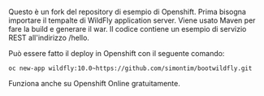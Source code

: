 Questo è un fork del repository di esempio di Openshift.
Prima bisogna importare il tempalte di WildFly application server. Viene usato Maven per fare la build e generare il war. Il codice contiene un esempio di servizio REST all'indirizzo /hello.

Può essere fatto il deploy in Openshift con il seguente comando:

	oc new-app wildfly:10.0~https://github.com/simontim/bootwildfly.git


Funziona anche su Openshift Online gratuitamente.
